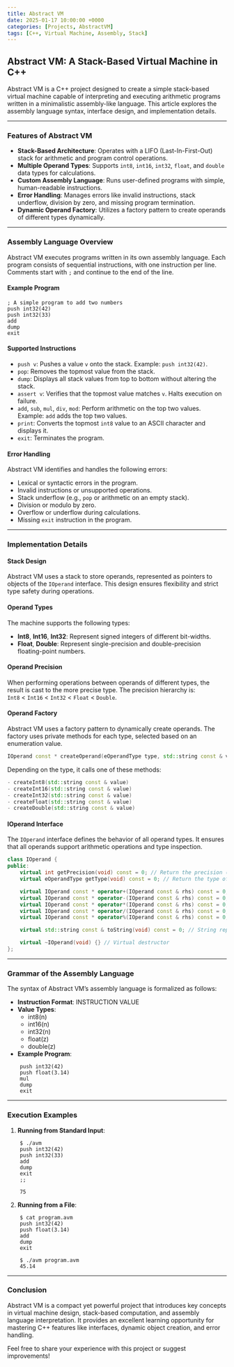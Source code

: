 ```yaml
---
title: Abstract VM
date: 2025-01-17 10:00:00 +0000
categories: [Projects, AbstractVM]
tags: [C++, Virtual Machine, Assembly, Stack]
---
```


## Abstract VM: A Stack-Based Virtual Machine in C++

Abstract VM is a C++ project designed to create a simple stack-based virtual machine capable of interpreting and executing arithmetic programs written in a minimalistic assembly-like language. This article explores the assembly language syntax, interface design, and implementation details.

---

### Features of Abstract VM

- **Stack-Based Architecture**: Operates with a LIFO (Last-In-First-Out) stack for arithmetic and program control operations.
- **Multiple Operand Types**: Supports `int8`, `int16`, `int32`, `float`, and `double` data types for calculations.
- **Custom Assembly Language**: Runs user-defined programs with simple, human-readable instructions.
- **Error Handling**: Manages errors like invalid instructions, stack underflow, division by zero, and missing program termination.
- **Dynamic Operand Factory**: Utilizes a factory pattern to create operands of different types dynamically.

---

### Assembly Language Overview

Abstract VM executes programs written in its own assembly language. Each program consists of sequential instructions, with one instruction per line. Comments start with `;` and continue to the end of the line.

#### Example Program
```assembly
; A simple program to add two numbers  
push int32(42)  
push int32(33)  
add  
dump  
exit  
```
#### Supported Instructions

- `push v`: Pushes a value `v` onto the stack. Example: `push int32(42)`.
- `pop`: Removes the topmost value from the stack.
- `dump`: Displays all stack values from top to bottom without altering the stack.
- `assert v`: Verifies that the topmost value matches `v`. Halts execution on failure.
- `add`, `sub`, `mul`, `div`, `mod`: Perform arithmetic on the top two values. Example: `add` adds the top two values.
- `print`: Converts the topmost `int8` value to an ASCII character and displays it.
- `exit`: Terminates the program.

#### Error Handling

Abstract VM identifies and handles the following errors:
- Lexical or syntactic errors in the program.
- Invalid instructions or unsupported operations.
- Stack underflow (e.g., `pop` or arithmetic on an empty stack).
- Division or modulo by zero.
- Overflow or underflow during calculations.
- Missing `exit` instruction in the program.

---

### Implementation Details

#### Stack Design

Abstract VM uses a stack to store operands, represented as pointers to objects of the `IOperand` interface. This design ensures flexibility and strict type safety during operations.

#### Operand Types

The machine supports the following types:
- **Int8**, **Int16**, **Int32**: Represent signed integers of different bit-widths.
- **Float**, **Double**: Represent single-precision and double-precision floating-point numbers.

#### Operand Precision

When performing operations between operands of different types, the result is cast to the more precise type. The precision hierarchy is:  
`Int8` < `Int16` < `Int32` < `Float` < `Double`.

#### Operand Factory

Abstract VM uses a factory pattern to dynamically create operands. The factory uses private methods for each type, selected based on an enumeration value.
```cpp
IOperand const * createOperand(eOperandType type, std::string const & value) const;
```
Depending on the type, it calls one of these methods:  
```cpp
- createInt8(std::string const & value)  
- createInt16(std::string const & value)  
- createInt32(std::string const & value)  
- createFloat(std::string const & value)  
- createDouble(std::string const & value)  
```
#### IOperand Interface

The `IOperand` interface defines the behavior of all operand types. It ensures that all operands support arithmetic operations and type inspection.
```cpp
class IOperand {  
public:  
    virtual int getPrecision(void) const = 0; // Return the precision (type) of the instance  
    virtual eOperandType getType(void) const = 0; // Return the type of the instance  

    virtual IOperand const * operator+(IOperand const & rhs) const = 0; // Addition  
    virtual IOperand const * operator-(IOperand const & rhs) const = 0; // Subtraction  
    virtual IOperand const * operator*(IOperand const & rhs) const = 0; // Multiplication  
    virtual IOperand const * operator/(IOperand const & rhs) const = 0; // Division  
    virtual IOperand const * operator%(IOperand const & rhs) const = 0; // Modulus  

    virtual std::string const & toString(void) const = 0; // String representation of the operand  

    virtual ~IOperand(void) {} // Virtual destructor  
};  
```
---

### Grammar of the Assembly Language

The syntax of Abstract VM’s assembly language is formalized as follows:
- **Instruction Format**: INSTRUCTION VALUE
- **Value Types**:
  - int8(n)
  - int16(n)
  - int32(n)
  - float(z)
  - double(z)
- **Example Program**:
```assembly
    push int32(42)  
    push float(3.14)  
    mul  
    dump  
    exit  
```
---

### Execution Examples

1. **Running from Standard Input**:
```assembly
    $ ./avm  
    push int32(42)  
    push int32(33)  
    add  
    dump  
    exit  
    ;;  

    75  
```
2. **Running from a File**:
```assembly
    $ cat program.avm  
    push int32(42)  
    push float(3.14)  
    add  
    dump  
    exit  
```
```shell
    $ ./avm program.avm  
    45.14  
```
---

### Conclusion

Abstract VM is a compact yet powerful project that introduces key concepts in virtual machine design, stack-based computation, and assembly language interpretation. It provides an excellent learning opportunity for mastering C++ features like interfaces, dynamic object creation, and error handling.

Feel free to share your experience with this project or suggest improvements!
